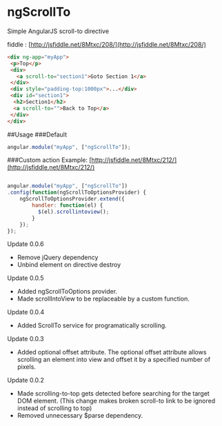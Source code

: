 ngScrollTo
==========

Simple AngularJS scroll-to directive

fiddle : [http://jsfiddle.net/8Mtxc/208/](http://jsfiddle.net/8Mtxc/208/)

``` html
<div ng-app="myApp">
 <p>Top</p>
 <div>
   <a scroll-to="section1">Goto Section 1</a>
 </div>
 <div style="padding-top:1000px">...</div>
 <div id="section1">
  <h2>Section1</h2>
  <a scroll-to="">Back to Top</a>
 </div>
</div>
```


##Usage
###Default

``` javascript
angular.module("myApp", ["ngScrollTo"]);
```
###Custom action
Example: [http://jsfiddle.net/8Mtxc/212/](http://jsfiddle.net/8Mtxc/212/)
``` javascript

angular.module("myApp", ["ngScrollTo"])
.config(function(ngScrollToOptionsProvider) {
    ngScrollToOptionsProvider.extend({
        handler: function(el) {
          $(el).scrollintoview();
        }
    });
});

```
Update 0.0.6
* Remove jQuery dependency
* Unbind element on directive destroy

Update 0.0.5
* Added ngScrollToOptions provider.
* Made scrollIntoView to be replaceable by a custom function.

Update 0.0.4
* Added ScrollTo service for programatically scrolling.

Update 0.0.3
* Added optional offset attribute. The optional offset attribute allows scrolling an element into view and offset it by a specified number of pixels.

Update 0.0.2
* Made scrolling-to-top gets detected before searching for the target DOM element. (This change makes broken scroll-to link to be ignored instead of scrolling to top)
* Removed unnecessary $parse dependency.
